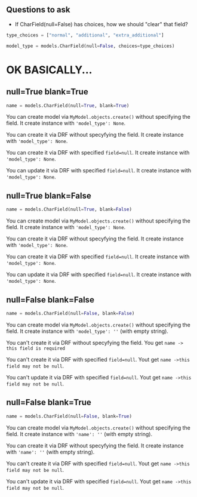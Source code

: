## Questions to ask

- If CharField(null=False) has choices, how we should "clear" that field?


```python
type_choices = ["normal", "additional", "extra_additional"]

model_type = models.CharField(null=False, choices=type_choices)
```


# OK BASICALLY...

## null=True blank=True

```python
name = models.CharField(null=True, blank=True)
```

You can create model via `MyModel.objects.create()` without specifying the field.
It create instance with `'model_type': None`.

You can create it via DRF without specyfying the field.
It create instance with `'model_type': None`.

You can create it via DRF with specified `field=null`.
It create instance with `'model_type': None`.

You can update it via DRF with specified `field=null`.
It create instance with `'model_type': None`.


## null=True blank=False

```python
name = models.CharField(null=True, blank=False)
```

You can create model via `MyModel.objects.create()` without specifying the field.
It create instance with `'model_type': None`.

You can create it via DRF without specyfying the field.
It create instance with `'model_type': None`.

You can create it via DRF with specified `field=null`.
It create instance with `'model_type': None`.

You can update it via DRF with specified `field=null`.
It create instance with `'model_type': None`.


## null=False blank=False

```python
name = models.CharField(null=False, blank=False)
```

You can create model via `MyModel.objects.create()` without specifying the field.
It create instance with `'model_type': ''` (with empty string).

You can't create it via DRF without specyfying the field.
You get `name -> this field is required`

You can't create it via DRF with specified `field=null`.
Yout get `name ->this field may not be null`.

You can't update it via DRF with specified `field=null`.
Yout get `name ->this field may not be null`.


## null=False blank=True

```python
name = models.CharField(null=False, blank=True)
```

You can create model via `MyModel.objects.create()` without specifying the field.
It create instance with `'name': ''` (with empty string).

You can create it via DRF without specyfying the field.
It create instance with `'name': ''` (with empty string).

You can't create it via DRF with specified `field=null`.
Yout get `name ->this field may not be null`.

You can't update it via DRF with specified `field=null`.
Yout get `name ->this field may not be null`.
